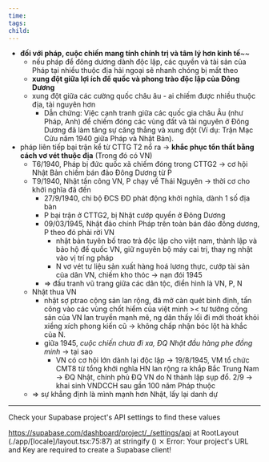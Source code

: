 ```yaml
---
time: 
tags: 
child:
---
```

- **đối với pháp, cuộc chiến mang tính chính trị và tâm lý hơn kinh tế**~~
	- nếu pháp để đông dương dành độc lập, các quyền và tài sản của Pháp tại nhiều thuộc địa hải ngoại sẽ nhanh chóng bị mất theo 
	- **xung đột giữa lợi ích đế quốc và phong trào độc lập của Đông Dương**
	- xung đột giữa các cường quốc châu âu - ai chiếm được nhiều thuộc địa, tài nguyên hơn 
		- Dẫn chứng: Việc cạnh tranh giữa các quốc gia châu Âu (như Pháp, Anh) để chiếm đóng các vùng đất và tài nguyên ở Đông Dương đã làm tăng sự căng thẳng và xung đột (Ví dụ: Trận Mạc Cửu năm 1940 giữa Pháp và Nhật Bản).
- pháp liên tiếp bại trận kể từ CTTG T2 nổ ra -> **khắc phục tổn thất bằng cách vơ vét thuộc địa** (Trong đó có VN)
	- T6/1940, Pháp bị đức quốc xã chiếm đóng trong CTTG2 -> cơ hội Nhật Bản chiếm bán đảo Đông Dương từ P 
	- T9/1940, Nhật tấn công VN, P chạy về Thái Nguyên -> thời cơ cho khởi nghĩa đã đến 
		- 27/9/1940, chi bộ ĐCS ĐD phát động khởi nghĩa, dành 1 số địa bàn 
		- P bại trận ở CTTG2, bị Nhật cướp quyền ở Đông Dương 
		- 09/03/1945, Nhật đảo chính Pháp trên toàn bán đảo đông dương, P theo đó phải rời VN
			- nhật bản tuyên bố trao trả độc lập cho việt nam, thành lập và bảo hộ đế quốc VN, giữ nguyên bộ máy cai trị, thay ng nhật vào vị trí ng pháp 
			- N vơ vét tư liệu sản xuất hàng hoá lương thực, cướp tài sản của dân VN, chiếm kho thóc -> nạn đói 1945
		- => đấu tranh vũ trang giữa các dân tộc, điển hình là VN, P, N
	- Nhật thua VN
		- nhật sợ ptrao cộng sản lan rộng, đã mở càn quét bình định, tấn công vào các vùng chốt hiểm của việt minh >< tư tưởng công sản của VN lan truyền mạnh mẽ, ng dân thấy lối đi mới thoát khỏi xiềng xích phong kiến cũ -> không chấp nhận bóc lột hà khắc của N. 
		- giữa 1945, *cuộc chiến chưa đi xa, ĐQ Nhật đầu hàng phe đồng minh* -> tại sao
			- VN có cơ hội lớn dành lại độc lập -> 19/8/1945, VM tổ chức CMT8 từ tổng khởi nghĩa HN lan rộng ra khắp Bắc Trung Nam -> ĐQ Nhật, chính phủ ĐQ VN do N thành lập sụp đổ. 2/9 -> khai sinh VNDCCH sau gần 100 năm Pháp thuộc
	- => sự khẳng định là mình mạnh hơn Nhật, lấy lại danh dự

---
Check your Supabase project's API settings to find these values

https://supabase.com/dashboard/project/_/settings/api
    at RootLayout (./app/[locale]/layout.tsx:75:87)
    at stringify (<anonymous>)
 ⨯ Error: Your project's URL and Key are required to create a Supabase client!